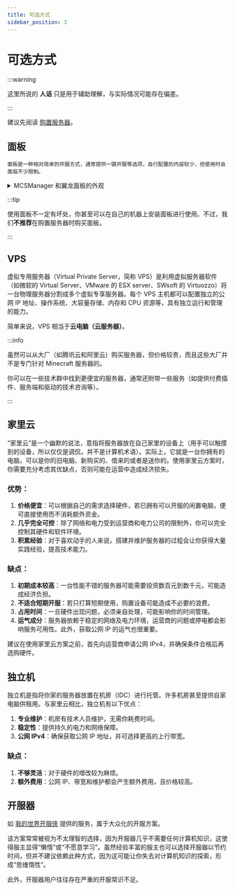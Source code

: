 ```yaml
---
title: 可选方式
sidebar_position: 3
---
```


# 可选方式

:::warning

这里所说的 **人话** 只是用于辅助理解，与实际情况可能存在偏差。

:::

建议先阅读 [购置服务器](purchase-server.md)。

## 面板

```
面板是一种相对简单的开服方式，通常提供一键开服等选项，自行配置的内容较少，但使用时会面临不少限制。
```

<details>
<summary> MCSManager 和翼龙面板的外观</summary>

**MCSManager**

![](_images/mcsm.png)

**翼龙**

![](_images/翼龙面板.png)

</details>

:::tip

使用面板不一定有坏处，你甚至可以在自己的机器上安装面板进行使用。不过，我们**不推荐**在购置服务器时购买面板。

:::

## VPS

虚拟专用服务器（Virtual Private Server，简称 VPS）是利用虚拟服务器软件（如微软的 Virtual Server、VMware 的 ESX server、SWsoft 的 Virtuozzo）将一台物理服务器分割成多个虚拟专享服务器。每个 VPS 主机都可以配置独立的公网 IP 地址、操作系统、大容量存储、内存和 CPU 资源等，具有独立运行和管理的能力。

简单来说，VPS 相当于**云电脑（云服务器）**。

:::info

虽然可以从大厂（如腾讯云和阿里云）购买服务器，但价格较贵，而且这些大厂并不是专门针对 Minecraft 服务器的。

你可以在一些技术群中找到更便宜的服务器，通常还附带一些服务（如提供付费插件、服务端和驱动的技术咨询等）。

:::

## 家里云

“家里云”是一个幽默的说法，意指将服务器放在自己家里的设备上（用手可以触摸到的设备，所以仅仅是调侃，并不是计算机术语）。实际上，它就是一台你拥有的电脑，可以是你的旧电脑、新购买的、借来的或者是送你的。使用家里云方案时，你需要充分考虑其优缺点，否则可能在运营中造成经济损失。

### 优势：

1. **价格便宜**：可以根据自己的需求选择硬件，若已拥有可以开服的闲置电脑，便可直接使用而不消耗额外资金。
2. **几乎完全可控**：除了网络和电力受到运营商和电力公司的限制外，你可以完全控制其硬件和软件环境。
3. **积累经验**：对于喜欢动手的人来说，搭建并维护服务器的过程会让你获得大量实践经验，提高技术能力。

### 缺点：

1. **初期成本较高**：一台性能不错的服务器可能需要投资数百元到数千元，可能造成经济负担。
2. **不适合短期开服**：若只打算短期使用，购置设备可能造成不必要的浪费。
3. **占用时间**：一旦硬件出现问题，必须亲自处理，可能影响你的时间管理。
4. **运气成分**：服务器依赖于稳定的网络及电力环境，运营商的问题或停电都会影响服务可用性。此外，获取公网 IP 的运气也很重要。

建议在使用家里云方案之前，首先向运营商申请公网 IPv4，并确保条件合格后再选购硬件。

## 独立机

独立机是指将你家的服务器放置在机房（IDC）进行托管。许多机房甚至提供自家电脑供租用。与家里云相比，独立机有以下优点：

1. **专业维护**：机房有技术人员维护，无需你耗费时间。
2. **稳定性**：提供持久的电力和网络保障。
3. **公网 IPv4**：确保获取公网 IP 地址，并可选择更高的上行带宽。

### 缺点：

1. **不够灵活**：对于硬件的增改较为麻烦。
2. **额外费用**：公网 IP、带宽和维护都会产生额外费用，且价格较高。

## 开服器

如 [我的世界开服侠](http://www.kaifuxia.com/) 提供的服务，属于大众化的开服方案。

该方案常常被视为不太理智的选择，因为开服器几乎不需要任何计算机知识，这使得服主显得“懒惰”或“不愿意学习”。虽然经验丰富的服主也可以选择开服器以节约时间，但并不建议依赖此种方式，因为这可能让你失去对计算机知识的探索，形成“思维惰性”。

此外，开服器用户往往存在严重的开服常识不足。
